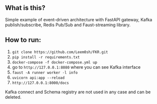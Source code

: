 ## What is this? 

Simple example of event-driven architecture with FastAPI gateway, Kafka publish/subscribe, Redis Pub/Sub and Faust-streaming library.  


## How to run:
1. `git clone https://github.com/Leem0sh/FKR.git`
2. `pip install -r requirements.txt`
3. `docker-compose -f docker-compose.yml up`
4. go to `http://127.0.0.1:8080` where you can see Kafka interface
5. `faust -A runner worker -l info`
6. `uvicorn api:app --reload`
7. `http://127.0.0.1:8000/docs`


Kafka connect and Schema registry are not used in any case and can be deleted. 
